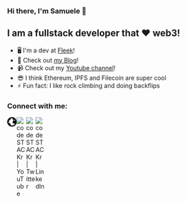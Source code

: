 ### Hi there, I'm Samuele 👋

## I am a fullstack developer that ❤️ web3!
- 🖥️ I'm a dev at [Fleek](https://github.com/FleekHQ)!
- 🔭 Check out [my Blog](https://codeclimbing.com/)!
- 📹 Check out my [Youtube channel](https://www.youtube.com/channel/UC-6PFKSzSq_XVvbhYjq229Q)!
- 😎 I think Ethereum, IPFS and Filecoin are super cool
- ⚡ Fun fact: I like rock climbing and doing backflips

### Connect with me:

[<img align="left" alt="codeSTACKr.com" width="22px" src="https://raw.githubusercontent.com/iconic/open-iconic/master/svg/globe.svg" />](http://codeclimbing.com/)
[<img align="left" alt="codeSTACKr | YouTube" width="22px" src="https://cdn.jsdelivr.net/npm/simple-icons@v3/icons/youtube.svg" />](https://www.youtube.com/channel/UC-6PFKSzSq_XVvbhYjq229Q)
[<img align="left" alt="codeSTACKr | Twitter" width="22px" src="https://cdn.jsdelivr.net/npm/simple-icons@v3/icons/twitter.svg" />](https://twitter.com/SamueleAgostin5)
[<img align="left" alt="codeSTACKr | LinkedIn" width="22px" src="https://cdn.jsdelivr.net/npm/simple-icons@v3/icons/linkedin.svg" />](https://www.linkedin.com/in/samuele-agostinelli-19509812b/)


<br />